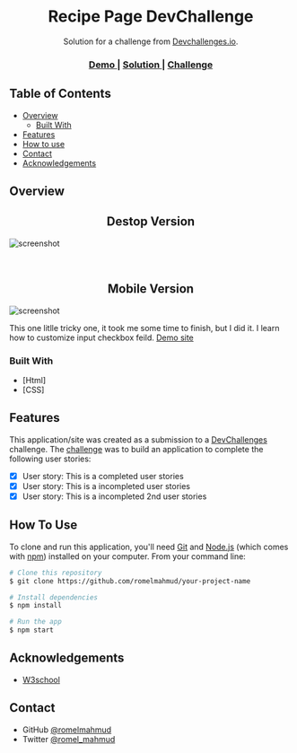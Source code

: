 <!-- Please update value in the {}  -->

<h1 align="center">Recipe Page DevChallenge</h1>

<div align="center">
   Solution for a challenge from  <a href="http://devchallenges.io" target="_blank">Devchallenges.io</a>.
</div>

<div align="center">
  <h3>
    <a href="https://recipe-page-devchallenge-romel.netlify.app/">
      Demo
    </a>
    <span> | </span>
    <a href="https://{your-url-to-the-solution}">
      Solution
    </a>
    <span> | </span>
    <a href="https://{your-url-to-the-challenge}">
      Challenge
    </a>
  </h3>
</div>

<!-- TABLE OF CONTENTS -->

## Table of Contents

- [Overview](#overview)
  - [Built With](#built-with)
- [Features](#features)
- [How to use](#how-to-use)
- [Contact](#contact)
- [Acknowledgements](#acknowledgements)

<!-- OVERVIEW -->

## Overview

<h2 align="center">Destop Version</h2>

![screenshot](https://i.postimg.cc/QNngqXxf/mobile-2.png)

<br>

<h2 align="center">Mobile Version</h2>

![screenshot](https://i.postimg.cc/j29zqhkp/mobile-1.png)

This one litlle tricky one, it took me some time to finish, but I did it. I learn how to customize input checkbox feild. [Demo site](https://recipe-page-devchallenge-romel.netlify.app/)

### Built With

<!-- This section should list any major frameworks that you built your project using. Here are a few examples.-->

- [Html]
- [CSS]

## Features

<!-- List the features of your application or follow the template. Don't share the figma file here :) -->

This application/site was created as a submission to a [DevChallenges](https://devchallenges.io/challenges) challenge. The [challenge](https://devchallenges.io/challenges/TtUjDt19eIHxNQ4n5jps) was to build an application to complete the following user stories:

- [x] User story: This is a completed user stories
- [x] User story: This is a incompleted user stories
- [x] User story: This is a incompleted 2nd user stories

## How To Use

To clone and run this application, you'll need [Git](https://git-scm.com) and [Node.js](https://nodejs.org/en/download/) (which comes with [npm](http://npmjs.com)) installed on your computer. From your command line:

```bash
# Clone this repository
$ git clone https://github.com/romelmahmud/your-project-name

# Install dependencies
$ npm install

# Run the app
$ npm start
```

## Acknowledgements

<!-- This section should list any articles or add-ons/plugins that helps you to complete the project. This is optional but it will help you in the future. For exmpale -->

- [W3school](https://www.w3schools.com/)

## Contact

- GitHub [@romelmahmud](https://github.com/romelmahmud)
- Twitter [@romel_mahmud](https://twitter.com/romel_mahmud)
